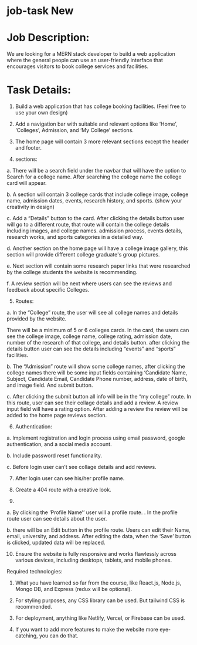 # job-task New

# Job Description: 
We are looking for a MERN stack developer to build a web application where the general people can use an user-friendly interface that encourages visitors to book college services and facilities.

# Task Details:

1. Build a web application that has college booking facilities. 
(Feel free to use your own design)

2. Add a navigation bar with suitable and relevant options like ‘Home’, ‘Colleges’, Admission, and ‘My College’ sections. 

3. The home page will contain 3 more relevant sections except the header and footer. 

4. sections:

a. There will be a search field under the navbar that will have the option to Search for a college name. After searching the college name the college card will appear. 

b. A section will contain 3 college cards that include college image, college name, admission dates, events, research history, and sports. (show your creativity in design) 

c. Add a “Details” button to the card. After clicking the details button user will go to a different route, that route will contain the college details including images, and college names. admission process, events details, research works, and sports categories in a detailed way. 

d. Another section on the home page will have a college image gallery, this section will provide different college graduate's group pictures.

e. Next section will contain some research paper links that were researched by the college students the website is recommending.

f. A review section will be next where users can see the reviews and feedback about specific Colleges.


5. Routes: 

a. In the “College” route, the user will see all college names and details provided by the website.

There will be a minimum of 5 or 6 colleges cards. 
In the card, the users can see the college image, college name, college rating, admission date, number of the research of that college, and details button. after clicking the details button user can see the details including “events” and “sports” facilities.


b. The “Admission” route will show some college names, after clicking the college names there will be some input fields containing ‘Candidate Name, Subject, Candidate Email, Candidate Phone number, address, date of birth, and image field. And submit button.  

c. After clicking the submit button all info will be in the “my college” route.
In this route, user can see their collage details and add a review.
A review input field will have a rating option. After adding a review the review will be added to the home page reviews section. 



6. Authentication: 

a.  Implement registration and login process using email password, google authentication, and a social media account. 

b. Include password reset functionality. 

c. Before login user can’t see collage details and add reviews. 

7.  After login user can see his/her profile name. 

8.  Create a 404 route with a creative look.


9. 

a. By clicking the ‘Profile Name’’ user will a profile route. . In the profile route user can see details about the user.  

b. there will be an Edit button in the profile route. Users can edit their Name, email, university, and address. After editing the data, when the ‘Save’ button is clicked, updated data will be replaced. 

10. Ensure the website is fully responsive and works flawlessly across various devices, including desktops, tablets, and mobile phones.

Required technologies: 

1. What you have learned so far from the course, like React.js, Node.js, Mongo DB, and Express (redux will be optional). 

2. For styling purposes, any CSS library can be used. But tailwind CSS is recommended. 

3.  For deployment, anything like Netlify, Vercel, or Firebase can be used. 

4. If you want to add more features to make the website more eye-catching, you can do that.